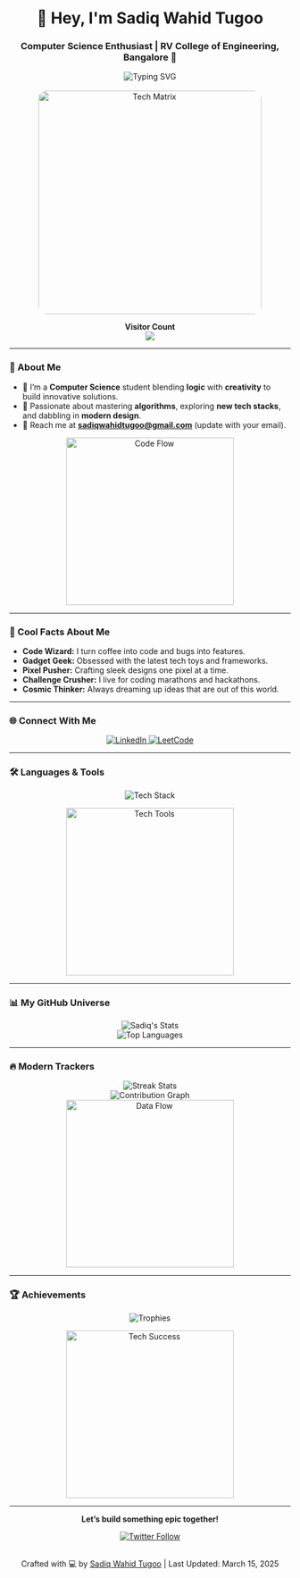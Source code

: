 <div align="center">
  <h1>👋 Hey, I'm Sadiq Wahid Tugoo</h1>
  <h3>Computer Science Enthusiast | RV College of Engineering, Bangalore 🌟</h3>
  <img src="https://readme-typing-svg.herokuapp.com?font=Fira+Code&size=18&pause=1000&color=00DDEB¢er=true&vCenter=true&width=435&lines=Salesforce Dev+%7C+Tech+Explorer+%7C+Design+Rookie" alt="Typing SVG" />
</div>

<br>

<div align="center">
  <img src="https://media.giphy.com/media/26AHvF2p5prJSA4xm/giphy.gif" alt="Tech Matrix" width="400px" style="border-radius: 15px;" />
  <p><b>Visitor Count</b> <br> <img src="https://profile-counter.glitch.me/SadiqWahidTugoo/count.svg" /></p>
</div>

---

### 🌌 About Me
- 🌱 I’m a **Computer Science** student blending **logic** with **creativity** to build innovative solutions.
- 🚀 Passionate about mastering **algorithms**, exploring **new tech stacks**, and dabbling in **modern design**.
- 📩 Reach me at **sadiqwahidtugoo@gmail.com** (update with your email).

<div align="center">
  <img src="https://media.giphy.com/media/qgQUggAC3Pfv687qPC/giphy.gif" alt="Code Flow" width="300px" />
</div>

---

### 🌟 Cool Facts About Me
- **Code Wizard:** I turn coffee into code and bugs into features.  
- **Gadget Geek:** Obsessed with the latest tech toys and frameworks.  
- **Pixel Pusher:** Crafting sleek designs one pixel at a time.  
- **Challenge Crusher:** I live for coding marathons and hackathons.  
- **Cosmic Thinker:** Always dreaming up ideas that are out of this world.

---

### 🌐 Connect With Me
<p align="center">
  <a href="https://linkedin.com/in/sadiq-wahid-9a9901228" target="_blank">
    <img src="https://img.shields.io/badge/LinkedIn-0A66C2?style=for-the-badge&logo=linkedin&logoColor=white" alt="LinkedIn" />
  </a>  
  <a href="https://leetcode.com/u/sadiq_wahid/" target="_blank">
    <img src="https://img.shields.io/badge/LeetCode-FFA116?style=for-the-badge&logo=leetcode&logoColor=white" alt="LeetCode" />
  </a>
</p>

---

### 🛠️ Languages & Tools
<p align="center">
  <img src="https://skillicons.dev/icons?i=c,cpp,python,java,js,html,css,mysql,nodejs,react,pandas,git,github" alt="Tech Stack" />
</p>

<div align="center">
  <img src="https://media.giphy.com/media/IdyAQJVN2kQZKmMg4/giphy.gif" alt="Tech Tools" width="300px" />
</div>

---

### 📊 My GitHub Universe
<div align="center">
  <img src="https://github-readme-stats.vercel.app/api?username=SadiqWahidTugoo&show_icons=true&theme=vision-friendly-dark&hide_border=true&bg_color=0d1117" alt="Sadiq's Stats" />
  <br>
  <img src="https://github-readme-stats.vercel.app/api/top-langs/?username=SadiqWahidTugoo&layout=compact&theme=vision-friendly-dark&hide_border=true&bg_color=0d1117" alt="Top Languages" />
</div>

---

### 🔥 Modern Trackers
<div align="center">
  <img src="https://github-readme-streak-stats.herokuapp.com/?user=SadiqWahidTugoo&theme=vision-friendly-dark&hide_border=true&background=0d1117" alt="Streak Stats" />
  <br>
  <img src="https://github-readme-activity-graph.vercel.app/graph?username=SadiqWahidTugoo&theme=react-dark&hide_border=true&bg_color=0d1117" alt="Contribution Graph" />
</div>

<div align="center">
  <img src="https://media.giphy.com/media/3oKIPnAiaMCws8nOsE/giphy.gif" alt="Data Flow" width="300px" />
</div>

---

### 🏆 Achievements
<p align="center">
  <img src="https://github-profile-trophy.vercel.app/?username=SadiqWahidTugoo&theme=monokai&no-frame=true&margin-w=15" alt="Trophies" />
</p>

<div align="center">
  <img src="https://media.giphy.com/media/26FPy3QZQqGtDcrja/giphy.gif" alt="Tech Success" width="300px" />
</div>

---

<div align="center">
  <p><b>Let’s build something epic together!</b></p>
  <a href="https://twitter.com/sadiqtugoo" target="_blank">
    <img src="https://img.shields.io/twitter/follow/sadiqtugoo?style=social&logo=twitter" alt="Twitter Follow" />
  </a>
</div>

<br>

<p align="center">Crafted with 💻 by <a href="https://github.com/SadiqWahidTugoo">Sadiq Wahid Tugoo</a> | Last Updated: March 15, 2025</p>
